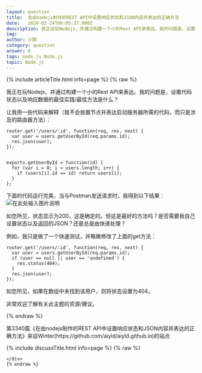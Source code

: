 ```yaml
---
layout: question
title:  在由nodejs制作的REST API中设置响应状态和JSON内容并表达的正确方法
date:   2020-03-24T06:05:37.000Z
description: 我正在玩Nodejs，并通过构建一个小的Rest API来表达。我的问题是，设置代码状态以及响应数据的最佳实践/最佳方法是什么？让我用一些代码来解释（...
img: 
author: 小胖
category: question
answer: 0
tags: node.js Node.js
topic: Node.js
---
```

<div class="article-root">
  <div class="article">
    {% include articleTitle.html info=page %}
    {% raw %}
    <div class="article-content"><p><font style="vertical-align: inherit;"><font style="vertical-align: inherit;">我正在玩Nodejs，并通过构建一个小的Rest API来表达。</font><font style="vertical-align: inherit;">我的问题是，设置代码状态以及响应数据的最佳实践/最佳方法是什么？</font></font></p>

<p><font style="vertical-align: inherit;"><font style="vertical-align: inherit;">让我用一些代码来解释（我不会放置节点并表达启动服务器所需的代码，而只是涉及的路由器方法）：</font></font></p>

<pre><code>router.get('/users/:id', function(req, res, next) {<font></font>
  var user = users.getUserById(req.params.id);<font></font>
  res.json(user);<font></font>
});<font></font>
<font></font>
<font></font>
exports.getUserById = function(id) {<font></font>
  for (var i = 0; i &lt; users.length; i++) {<font></font>
    if (users[i].id == id) return users[i];<font></font>
  }<font></font>
};<font></font>
</code></pre>

<p><font style="vertical-align: inherit;"><font style="vertical-align: inherit;">下面的代码运行完美，当与Postman发送请求时，我得到以下结果：
</font></font><img src="https://www.samyoc.com//uploads/users/24019/images/thumbnails/1585029808577.png" data-src="https://www.samyoc.com//uploads/users/24019/images/1585029808577.png" alt="在此处输入图片说明"></p>

<p><font style="vertical-align: inherit;"><font style="vertical-align: inherit;">如您所见，状态显示为200，这是确定的。</font><font style="vertical-align: inherit;">但这是最好的方法吗？</font><font style="vertical-align: inherit;">是否需要我自己设置状态以及返回的JSON？</font><font style="vertical-align: inherit;">还是总是由快递处理？</font></font></p>

<p><font style="vertical-align: inherit;"><font style="vertical-align: inherit;">例如，我只是做了一个快速测试，并略微修改了上面的get方法：</font></font></p>

<pre><code>router.get('/users/:id', function(req, res, next) {<font></font>
  var user = users.getUserById(req.params.id);<font></font>
  if (user == null || user == 'undefined') {<font></font>
    res.status(404);<font></font>
  }<font></font>
  res.json(user);<font></font>
});<font></font>
</code></pre>

<p><font style="vertical-align: inherit;"><font style="vertical-align: inherit;">如您所见，如果在数组中未找到该用户，则将状态设置为404。</font></font></p>

<p><font style="vertical-align: inherit;"><font style="vertical-align: inherit;">非常欢迎了解有关此主题的资源/建议。</font></font></p></div>
    {% endraw %}
  </div>
  <p class="winter_mark">第3340篇《在由nodejs制作的REST API中设置响应状态和JSON内容并表达的正确方法》来自Winter(https://github.com/aiyld/aiyld.github.io)的站点</p>
  <div class="discuss-wrapper">
    {% include discussTitle.html info=page %}
    {% raw %}
    <div class="discuss-list">
    
    </div>
    {% endraw %}
  </div>
<div>
